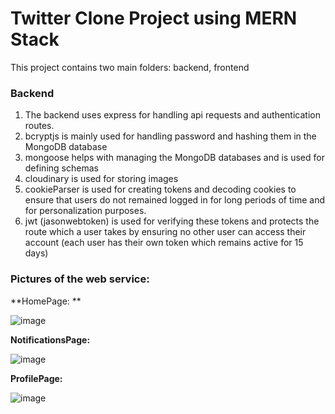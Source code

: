 # Twitter Clone Project using MERN Stack

This project contains two main folders: backend, frontend

### Backend

1. The backend uses express for handling api requests and authentication routes.
2. bcryptjs is mainly used for handling password and hashing them in the MongoDB database
3. mongoose helps with managing the MongoDB databases and is used for defining schemas
4. cloudinary is used for storing images
5. cookieParser is used for creating tokens and decoding cookies to ensure that users do not remained logged in for long periods of time and for personalization purposes.
6. jwt (jasonwebtoken) is used for verifying these tokens and protects the route which a user takes by ensuring no other user can access their account (each user has their own token which remains active for 15 days)

### Pictures of the web service:
**HomePage: **

![image](https://github.com/user-attachments/assets/20d62c11-3438-41f1-9a28-521a3a696fa4)

**NotificationsPage:**

![image](https://github.com/user-attachments/assets/d41a53c9-101a-49f9-8232-0b8905afc241)

**ProfilePage:**

![image](https://github.com/user-attachments/assets/609f58d3-bc79-456b-a186-a5760d6eeb0b)

